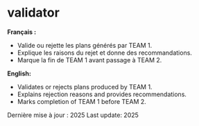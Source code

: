 # validator

**Français :**
- Valide ou rejette les plans générés par TEAM&nbsp;1.
- Explique les raisons du rejet et donne des recommandations.
- Marque la fin de TEAM&nbsp;1 avant passage à TEAM&nbsp;2.

**English:**
- Validates or rejects plans produced by TEAM&nbsp;1.
- Explains rejection reasons and provides recommendations.
- Marks completion of TEAM&nbsp;1 before TEAM&nbsp;2.

Dernière mise à jour : 2025
Last update: 2025
